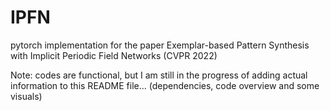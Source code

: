 # IPFN
pytorch implementation for the paper Exemplar-based Pattern Synthesis with Implicit Periodic Field Networks (CVPR 2022) 

Note: codes are functional, but I am still in the progress of adding actual information to this README file... (dependencies, code overview and some visuals)
